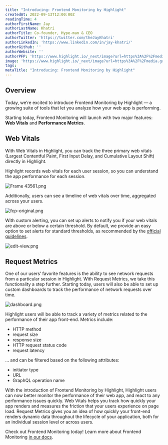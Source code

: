 ```yaml
---
title: "Introducing: Frontend Monitoring by Highlight"
createdAt: 2022-09-13T12:00:00Z
readingTime: 4
authorFirstName: Jay
authorLastName: Khatri
authorTitle: Co-founder, Hype-man & CEO 
authorTwitter: 'https://twitter.com/theJayKhatri'
authorLinkedIn: 'https://www.linkedin.com/in/jay-khatri/'
authorGithub: ''
authorWebsite: ''
authorPFP: 'https://www.highlight.io/_next/image?url=https%3A%2F%2Fmedia.graphassets.com%2F2wDcc2CoTckAIZVup0NT&w=3840&q=75'
image: 'https://www.highlight.io/_next/image?url=https%3A%2F%2Fmedia.graphassets.com%2FFzuqrVP7QHutj0VgCvjz&w=3840&q=75'
tags: 
metaTitle: "Introducing: Frontend Monitoring by Highlight"
---
```


## Overview

Today, we’re excited to introduce Frontend Monitoring by Highlight — a growing suite of tools that let you analyze how your web app is performing.

Starting today, Frontend Monitoring will launch with two major features: **Web Vitals** and **Performance Metrics**.

## Web Vitals

With Web Vitals in Highlight, you can track the three primary web vitals (Largest Contentful Paint, First Input Delay, and Cumulative Layout Shift) directly in Highlight.

Highlight records web vitals for each user session, so you can understand the app performance for each session.

![Frame 43561.png](https://media.graphassets.com/yeeuOZy7T429zRcpOimP "Frame 43561.png")

Additionally, users can see a timeline of web vitals over time, aggregated across your users.

![fcp-original.png](https://media.graphassets.com/cQBvAQMKnlr3tmJw2SQP "fcp-original.png")

With custom alerting, you can set up alerts to notify you if your web vitals are above or below a certain threshold. By default, we provide an easy option to set alerts for standard thresholds, as recommended by the [official guidelines](https://web.dev/vitals/ "https://web.dev/vitals/").

![edit-view.png](https://media.graphassets.com/KLa2zUyR0iWgijV9Cx4A "edit-view.png")

## Request Metrics

One of our users’ favorite features is the ability to see network requests from a particular session in Highlight. With Request Metrics, we take this functionality a step further. Starting today, users will also be able to set up custom dashboards to track the performance of network requests over time.

![dashboard.png](https://media.graphassets.com/FhsUTbmoSgaKMvmSu1Ef "dashboard.png")

Highlight users will be able to track a variety of metrics related to the performance of their app front-end. Metrics include:

-   HTTP method
-   request size
-   response size
-   HTTP request status code
-   request latency

… and can be filtered based on the following attributes:

-   initiator type
-   URL
-   GraphQL operation name

With the introduction of Frontend Monitoring by Highlight, Highlight users can now better monitor the performance of their web app, and react to any performance issues quickly. Web Vitals helps you track how quickly your app renders and measures the friction that your users experience on page load. Request Metrics gives you an idea of how quickly your front-end renders dynamic data throughout the lifecycle of your application, both for an individual session level or across users.

Check out Frontend Monitoring today! Learn more about Frontend Monitoring [in our docs](https://docs.highlight.run/frontend-observability "https://docs.highlight.run/frontend-observability").
